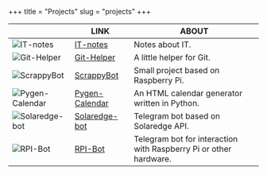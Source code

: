+++
title = "Projects"
slug = "projects"
+++

|  | LINK | ABOUT |
|---|------|-------|
| ![IT-notes](../../images/itnotes.png) | [IT-notes](https://fatualux.github.io/it-notes/) | Notes about IT. |
| ![Git-Helper](../../images/githelper.png) | [Git-Helper](https://github.com/fatualux/git_helper/) | A little helper for Git. |
| ![ScrappyBot](../../images/scrappybot.png) | [ScrappyBot](https://gitlab.com/fatualux/scrappybot) | Small project based on Raspberry Pi. |
| ![Pygen-Calendar](../../images/pygen-cal.png) | [Pygen-Calendar](https://gitlab.com/fatualux/pygen-calendar) | An HTML calendar generator written in Python. |
| ![Solaredge-bot](../../images/solaredge-bot.png) | [Solaredge-bot](https://gitlab.com/fatualux/solaredge-bot) | Telegram bot based on Solaredge API. |
| ![RPI-Bot](../../images/rpi-bot.png) | [RPI-Bot](https://gitlab.com/fatualux/rpi-bot) | Telegram bot for interaction with Raspberry Pi or other hardware. |
